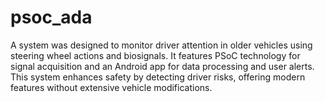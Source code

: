 # psoc_ada
A system was designed to monitor driver attention in older vehicles using steering wheel actions and biosignals. It features PSoC technology for signal acquisition and an Android app for data processing and user alerts. This system enhances safety by detecting driver risks, offering modern features without extensive vehicle modifications.
